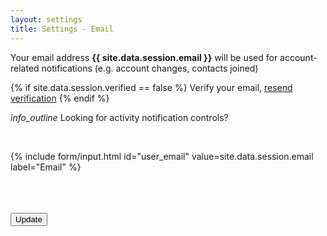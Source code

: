 ```yaml
---
layout: settings
title: Settings - Email
---
```



Your email address <strong>{{ site.data.session.email }}</strong> will be used for account-related notifications (e.g. account changes, contacts joined)<br>

{% if site.data.session.verified == false %}
<i class="icon-warning"></i> Verify your email, <a href="/email/verify">resend verification</a>
{% endif %}

<i id="info_outline" class="material-icons md-24 pull-right">info_outline</i>
Looking for activity notification controls?<br>

<br>

<form action="/email/update">

{% include form/input.html id="user_email" value=site.data.session.email label="Email" %}

<br>
<br>
<br>

<!-- Accent-colored raised button with ripple -->
<button class="mdl-button mdl-js-button mdl-button--raised mdl-js-ripple-effect mdl-button--accent" type="submit">
    Update
</button>

</form>